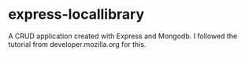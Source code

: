 # express-locallibrary

A CRUD application created with Express and Mongodb. I followed the tutorial from developer.mozilla.org for this.
